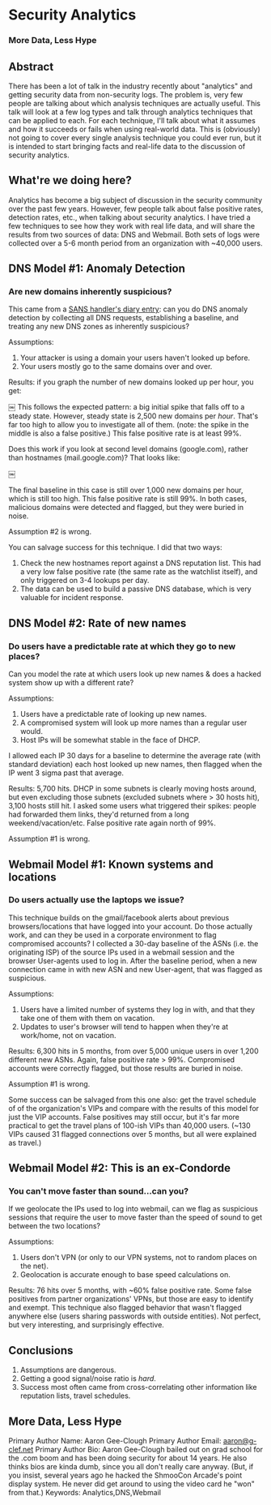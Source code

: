 # Security Analytics
### More Data, Less Hype

## Abstract

There has been a lot of talk in the industry recently about "analytics" and getting security data from non-security logs. The problem is, very few people are talking about which analysis techniques are actually useful. This talk will look at a few log types and talk through analytics techniques that can be applied to each. For each technique, I'll talk about what it assumes and how it succeeds or fails when using real-world data. This is (obviously) not going to cover every single analysis technique you could ever run, but it is intended to start bringing facts and real-life data to the discussion of security analytics. 

## What're we doing here?

Analytics has become a big subject of discussion in the security community over the past few years. However, few people talk about false positive rates, detection rates, etc., when talking about security analytics. I have tried a few techniques to see how they work with real life data, and will share the results from two sources of data: DNS and Webmail. Both sets of logs were collected over a 5-6 month period from an organization with ~40,000 users. 


## DNS Model #1: Anomaly Detection

### Are new domains inherently suspicious?

This came from a [SANS handler's diary entry][sans]: can you do DNS anomaly detection by collecting all DNS requests, establishing a baseline, and treating any new DNS zones as inherently suspicious? 

Assumptions: 

  1. Your attacker is using a domain your users haven't looked up before. 
  2. Your users mostly go to the same domains over and over. 

Results: if you graph the number of new domains looked up per hour, you get:

 ￼
This follows the expected pattern: a big initial spike that falls off to a steady state. However, steady state is 2,500 new domains per *hour*. That's far too high to allow you to investigate all of them. (note: the spike in the middle is also a false positive.) This false positive rate is at least 99%.

Does this work if you look at second level domains (google.com), rather than hostnames (mail.google.com)? That looks like:

￼

The final baseline in this case is still over 1,000 new domains per hour, which is still too high. This false positive rate is still 99%. In both cases, malicious domains were detected and flagged, but they were buried in noise. 

Assumption #2 is wrong.

You can salvage success for this technique. I did that two ways:

  1. Check the new hostnames report against a DNS reputation list. This had a very low false positive rate (the same rate as the watchlist itself), and only triggered on 3-4 lookups per day.
  2. The data can be used to build a passive DNS database, which is very valuable for incident response.

## DNS Model #2: Rate of new names ##
### Do users have a predictable rate at which they go to new places? ###

Can you model the rate at which users look up new names & does a hacked system show up with a different rate? 

Assumptions:

 1. Users have a predictable rate of looking up new names.
 2. A compromised system will look up more names than a regular user would.
 3. Host IPs will be somewhat stable in the face of DHCP. 
 
I allowed each IP 30 days for a baseline to determine the average rate (with standard deviation) each host looked up new names, then flagged when the IP went 3 sigma past that average.

Results: 5,700 hits. DHCP in some subnets is clearly moving hosts around, but even excluding those subnets (excluded subnets where > 30 hosts hit), 3,100 hosts still hit. I asked some users what triggered their spikes: people had forwarded them links, they'd returned from a long weekend/vacation/etc. False positive rate again north of 99%.

Assumption #1 is wrong.

## Webmail Model #1: Known systems and locations ##
### Do users actually use the laptops we issue? ###

This technique builds on the gmail/facebook alerts about previous browsers/locations that have logged into your account. Do those actually work, and can they be used in a corporate environment to flag compromised accounts? I collected a 30-day baseline of the ASNs (i.e. the originating ISP) of the source IPs used in a webmail session and the browser User-agents used to log in. After the baseline period, when a new connection came in with new ASN and new User-agent, that was flagged as suspicious. 

Assumptions:
  
 1. Users have a limited number of systems they log in with, and that they take one of them with them on vacation.
 2. Updates to user's browser will tend to happen when they're at work/home, not on vacation.

Results: 6,300 hits in 5 months, from over 5,000 unique users in over 1,200 different new ASNs. Again, false positive rate > 99%. Compromised accounts were correctly flagged, but those results are buried in noise. 

Assumption #1 is wrong.

Some success can be salvaged from this one also: get the travel schedule of of the organization's VIPs and compare with the results of this model for just the VIP accounts. False positives may still occur, but it's far more practical to get the travel plans of 100-ish VIPs than 40,000 users. (~130 VIPs caused 31 flagged connections over 5 months, but all were explained as travel.)

## Webmail Model #2: This is an ex-Condorde ##
### You can't move faster than sound...can you? ###

If we geolocate the IPs used to log into webmail, can we flag as suspicious sessions that require the user to move faster than the speed of sound to get between the two locations? 

Assumptions:

 1. Users don't VPN (or only to our VPN systems, not to random places on the net).
 2. Geolocation is accurate enough to base speed calculations on.
    
Results: 76 hits over 5 months, with ~60% false positive rate. Some false positives from partner organizations' VPNs, but those are easy to identify and exempt. This technique also flagged behavior that wasn't flagged anywhere else (users sharing passwords with outside entities). Not perfect, but very interesting, and surprisingly effective. 

## Conclusions ##

 1. Assumptions are dangerous.
 2. Getting a good signal/noise ratio is *hard*.
 3. Success most often came from cross-correlating other information like reputation lists, travel schedules.


[sans]: https://isc.sans.edu/forums/diary/A+Poor+Man+s+DNS+Anomaly+Detection+Script/13918

## More Data, Less Hype
Primary Author Name: Aaron Gee-Clough
Primary Author Email: aaron@g-clef.net
Primary Author Bio: Aaron Gee-Clough bailed out on grad school for the .com boom and has been doing security for about 14 years. He also thinks bios are kinda dumb, since you all don't really care anyway. (But, if you insist, several years ago he hacked the ShmooCon Arcade's point display system. He never did get around to using the video card he "won" from that.)
Keywords: Analytics,DNS,Webmail